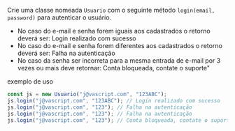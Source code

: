 Crie uma classe nomeada `Usuario` com o seguinte método `login(email, password)` para autenticar o usuário.

- No caso do e-mail e senha forem iguais aos cadastrados o retorno deverá ser: Login realizado com sucesso
- No caso do e-mail e senha forem diferentes aos cadastrados o retorno deverá ser: Falha na autenticação
- No caso da senha ser incorreta para a mesma entrada de e-mail por 3 vezes ou mais deve retornar: Conta bloqueada, contate o suporte"

exemplo de uso

```js
const js = new Usuario("j@vascript.com", "123ABC");
js.login("j@vascript.com", "123ABC"); // Login realizado com sucesso
js.login("j@vascript.com", "123"); // Falha na autenticação
js.login("j@vascript.com", "123"); // Falha na autenticação
js.login("j@vascript.com", "123"); // Conta bloqueada, contate o suporte
```
